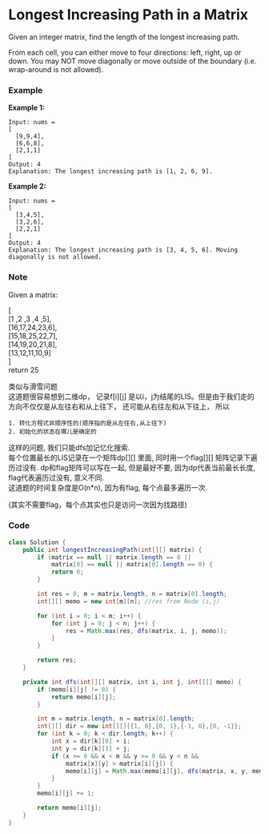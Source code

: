 # Longest Increasing Path in a Matrix

Given an integer matrix, find the length of the longest increasing path.

From each cell, you can either move to four directions: left, right, up or down. You may NOT move diagonally or move outside of the boundary \(i.e. wrap-around is not allowed\).

### Example

**Example 1:**

```
Input: nums = 
[
  [9,9,4],
  [6,6,8],
  [2,1,1]
] 
Output: 4 
Explanation: The longest increasing path is [1, 2, 6, 9].
```

**Example 2:**

```
Input: nums = 
[
  [3,4,5],
  [3,2,6],
  [2,2,1]
] 
Output: 4 
Explanation: The longest increasing path is [3, 4, 5, 6]. Moving diagonally is not allowed.
```

### Note

Given a matrix:

\[  
\[1 ,2 ,3 ,4 ,5\],  
\[16,17,24,23,6\],  
\[15,18,25,22,7\],  
\[14,19,20,21,8\],  
\[13,12,11,10,9\]  
\]  
return 25

类似与滑雪问题  
这道题很容易想到二维dp， 记录f\[i\]\[j\] 是以i，j为结尾的LIS。但是由于我们走的方向不仅仅是从左往右和从上往下， 还可能从右往左和从下往上， 所以

```
1. 转化方程式非顺序性的(顺序指的是从左往右,从上往下)
2. 初始化的状态在哪儿是确定的
```

这样的问题, 我们只能dfs加记忆化搜索.  
每个位置最长的LIS记录在一个矩阵dp\[\]\[\] 里面, 同时用一个flag\[\]\[\] 矩阵记录下遍历过没有. dp和flag矩阵可以写在一起, 但是最好不要, 因为dp代表当前最长长度, flag代表遍历过没有, 意义不同.  
这道题的时间复杂度是O\(n\*n\), 因为有flag, 每个点最多遍历一次.

\(其实不需要flag，每个点其实也只是访问一次因为找路径\)

### Code

```java
class Solution {
    public int longestIncreasingPath(int[][] matrix) {
        if (matrix == null || matrix.length == 0 ||
            matrix[0] == null || matrix[0].length == 0) {
            return 0;
        }

        int res = 0, m = matrix.length, n = matrix[0].length;
        int[][] memo = new int[m][n]; //res from Node (i,j)

        for (int i = 0; i < m; i++) {
            for (int j = 0; j < n; j++) {
                res = Math.max(res, dfs(matrix, i, j, memo));
            }
        }

        return res;
    }

    private int dfs(int[][] matrix, int i, int j, int[][] memo) {
        if (memo[i][j] != 0) {
            return memo[i][j];
        }

        int m = matrix.length, n = matrix[0].length;
        int[][] dir = new int[][]{{1, 0},{0, 1},{-1, 0},{0, -1}};
        for (int k = 0; k < dir.length; k++) {
            int x = dir[k][0] + i;
            int y = dir[k][1] + j;
            if (x >= 0 && x < m && y >= 0 && y < n &&
                matrix[x][y] > matrix[i][j]) {
                memo[i][j] = Math.max(memo[i][j], dfs(matrix, x, y, memo));
            }
        }
        memo[i][j] += 1;

        return memo[i][j];
    }
}
```



